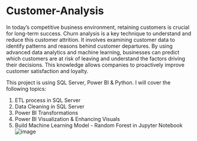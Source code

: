 # Customer-Analysis

In today’s competitive business environment, retaining customers is crucial for long-term success. Churn analysis is a key technique to understand and reduce this customer attrition. It involves examining customer data to identify patterns and reasons behind customer departures. By using advanced data analytics and machine learning, businesses can predict which customers are at risk of leaving and understand the factors driving their decisions. This knowledge allows companies to proactively improve customer satisfaction and loyalty.

This project is using SQL Server, Power BI & Python. I will cover the following topics: 
1. ETL process in SQL Server
2. Data Cleaning in SQL Server
3. Power BI Transformations
4. Power BI Visualization & Enhancing Visuals
5. Build Machine Learning Model - Random Forest in Jupyter Notebook
![image](https://github.com/user-attachments/assets/5ff8e636-b069-47ef-910f-db222221510b)


